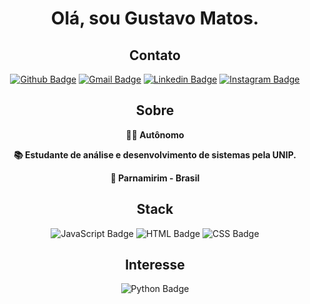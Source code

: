 <h1 align="center">Olá, sou Gustavo Matos.</h1>


<div align="center">
  
  ## Contato
  
  [![Github Badge](https://img.shields.io/badge/GitHub-100000?style=for-the-badge&logo=github&logoColor=white)](https://github.com/gustavommatos)
  [![Gmail Badge](https://img.shields.io/badge/Gmail-D14836?style=for-the-badge&logo=gmail&logoColor=white)](mailto:gustavomatos.rn@gmail.com)
  [![Linkedin Badge](https://img.shields.io/badge/LinkedIn-0077B5?style=for-the-badge&logo=linkedin&logoColor=white)](https://www.linkedin.com/in/gmmatos/)
  [![Instagram Badge](https://img.shields.io/badge/Instagram-E4405F?style=for-the-badge&logo=instagram&logoColor=white)](https://www.instagram.com/gustavommatos/)
</div>

<div align="center">
  
  ## Sobre
  
  **👨‍💻 Autônomo**
  
  **📚 Estudante de análise e desenvolvimento de sistemas pela UNIP.**
  
  **📌 Parnamirim - Brasil**
</div>


<div align="center">
  
  ## Stack
  
  ![JavaScript Badge](https://img.shields.io/badge/JavaScript-F7DF1E?style=for-the-badge&logo=javascript&logoColor=black)
  ![HTML Badge](https://img.shields.io/badge/HTML-239120?style=for-the-badge&logo=html5&logoColor=white)
  ![CSS Badge](https://img.shields.io/badge/CSS-239120?&style=for-the-badge&logo=css3&logoColor=white)

  ## Interesse

  ![Python Badge](https://img.shields.io/badge/-Python-407EB0?style=flat-square&logo=python&logoColor=white)
</div>
